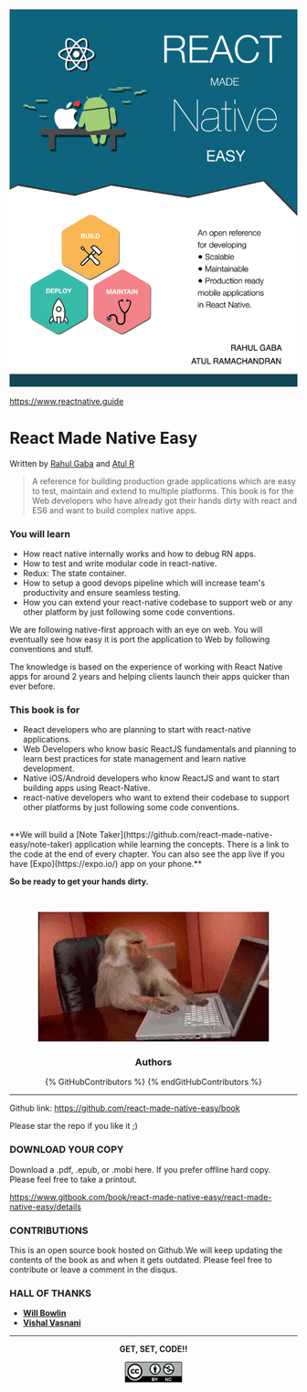 <div style="text-align:center">
<img src="/cover.jpg" style="display:inline-block;max-height:85vh;" hspace="0">
</div>

 <a href="https://www.reactnative.guide" style="display:block;text-align:center;font-weight:bold;text-decoration:none">https://www.reactnative.guide </a>

# React Made Native Easy
<p >Written by <a href='http://rahulgaba.com'>Rahul Gaba</a> and <a href='http://atulr.com'>Atul R</a></p>


>A reference for building production grade applications which are easy to test, maintain and extend to multiple platforms. This book is for the Web developers who have already got their hands dirty with react and ES6 and want to build complex native apps.

### You will learn

* How react native internally works and how to debug RN apps.
* How to test and write modular code in react-native.
* Redux: The state container.
* How to setup a good devops pipeline which will increase team's productivity and ensure seamless testing.
* How you can extend your react-native codebase to support web or any other platform by just following some code conventions.

We are following native-first approach with an eye on web. You will eventually see how easy it is port the application to Web by following conventions and stuff.

The knowledge is based on the experience of working with React Native apps for around 2 years and helping clients launch their apps quicker than ever before.

### This book is for

- React developers who are planning to start with react-native applications.
- Web Developers who know basic ReactJS fundamentals and planning to learn best practices for state management and learn native development.
- Native iOS/Android developers who know ReactJS and want to start building apps using React-Native.
- react-native developers who want to extend their codebase to support other platforms by just following some code conventions.

<br/>
**We will build a [Note Taker](https://github.com/react-made-native-easy/note-taker) application while learning the concepts. There is a link to the code at the end of every chapter. You can also see the app live if you have [Expo](https://expo.io/) app on your phone.**

**So be ready to get your hands dirty.**

<br/>
<p align='center'>
  <img src="/assets/images/0/getset.gif" style="width: 80%;display:inline-block;" hspace="20"/>
</p>


<h3 align='center'>Authors</h3>
<center>
  {% GitHubContributors %}
  {% endGitHubContributors %}
</center>

<hr/>


Github link:
https://github.com/react-made-native-easy/book

Please star the repo if you like it ;)



### DOWNLOAD YOUR COPY

Download a .pdf, .epub, or .mobi here. If you prefer offline hard copy. Please feel free to take a printout.

https://www.gitbook.com/book/react-made-native-easy/react-made-native-easy/details



### CONTRIBUTIONS

This is an open source book hosted on Github.We will keep updating the contents of the book as and when it gets outdated. Please feel free to contribute or leave a comment in the disqus.


### HALL OF THANKS

- [**Will Bowlin**](https://github.com/react-made-native-easy/book/commits?author=wbowlin)
- [**Vishal Vasnani**](https://github.com/react-made-native-easy/book/commits?author=vishal9950)





<hr/>
<p align='center'><b>GET, SET, CODE!!</b></p>

<img src="/assets/images/license.png" style="display:block;margin:0 auto;width:100px"/>
